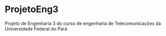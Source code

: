# ProjetoEng3
Projeto de Engenharia 3 do curso de engenharia de Telecomunicações da Universidade Federal do Pará
